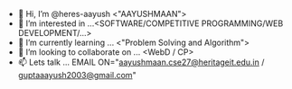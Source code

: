 - 👋 Hi, I’m @heres-aayush <"AAYUSHMAAN">
- 👀 I’m interested in ...<CODING><SOFTWARE/COMPETITIVE PROGRAMMING/WEB DEVELOPMENT/...>
- 🌱 I’m currently learning ... <"Problem Solving and Algorithm">
- 💞️ I’m looking to collaborate on ... <WebD / CP>
- 📫 Lets talk ... EMAIL ON="aayushmaan.cse27@heritageit.edu.in / guptaaayush2003@gmail.com"

<!---
heres-aayush/heres-aayush is a ✨ special ✨ repository because its `README.md` (this file) appears on your GitHub profile.
You can click the Preview link to take a look at your changes.
--->
